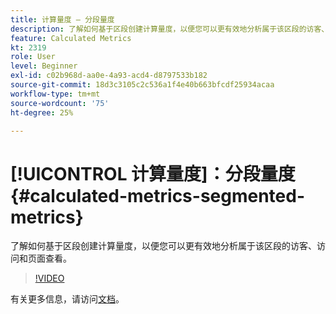 ```yaml
---
title: 计算量度 — 分段量度
description: 了解如何基于区段创建计算量度，以便您可以更有效地分析属于该区段的访客、访问和页面查看。
feature: Calculated Metrics
kt: 2319
role: User
level: Beginner
exl-id: c02b968d-aa0e-4a93-acd4-d8797533b182
source-git-commit: 18d3c3105c2c536a1f4e40b663bfcdf25934acaa
workflow-type: tm+mt
source-wordcount: '75'
ht-degree: 25%

---
```


# [!UICONTROL 计算量度]：分段量度 {#calculated-metrics-segmented-metrics}

了解如何基于区段创建计算量度，以便您可以更有效地分析属于该区段的访客、访问和页面查看。

>[!VIDEO](https://video.tv.adobe.com/v/25409/?quality=12&learn=on)

有关更多信息，请访问[文档](https://experienceleague.adobe.com/docs/analytics/components/calculated-metrics/calcmetric-workflow/metrics-with-segments.html)。
